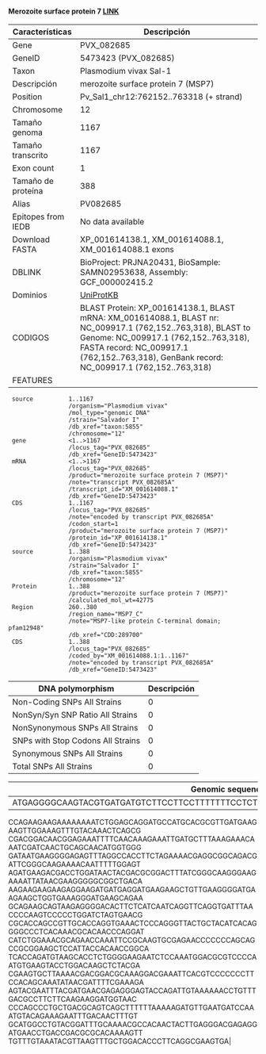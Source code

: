 #### Merozoite surface protein 7 [LINK]() 

| **Características** | **Descripción** |
| ------ | ----------- |
| Gene|	PVX_082685 |
|GeneID|5473423 (PVX_082685) 	|
| Taxon |Plasmodium vivax Sal-1  |
| Descripción |  merozoite surface protein 7 (MSP7) |
| Position | Pv_Sal1_chr12:762152..763318 (+ strand)|
| Chromosome  | 12 |
| Tamaño genoma|  1167 |
| Tamaño transcrito | 1167  |
| Exon count |1  |
| Tamaño de proteína |388|
| Alias| PV082685 |
| Epitopes from IEDB | No data available |
| Download FASTA | 	XP_001614138.1, XM_001614088.1, XM_001614088.1 exons|
|DBLINK|   BioProject: PRJNA20431, BioSample: SAMN02953638, Assembly: GCF_000002415.2 |
|Dominios| [UniProtKB]() |
|CODIGOS|BLAST Protein: 	XP_001614138.1, BLAST mRNA: 	XM_001614088.1, BLAST nr: 	NC_009917.1 (762,152..763,318), BLAST to Genome: 	NC_009917.1 (762,152..763,318), FASTA record: 	NC_009917.1 (762,152..763,318), GenBank record: 	NC_009917.1 (762,152..763,318)|
|FEATURES|
     source          1..1167
                     /organism="Plasmodium vivax"
                     /mol_type="genomic DNA"
                     /strain="Salvador I"
                     /db_xref="taxon:5855"
                     /chromosome="12"
     gene            <1..>1167
                     /locus_tag="PVX_082685"
                     /db_xref="GeneID:5473423"
     mRNA            <1..>1167
                     /locus_tag="PVX_082685"
                     /product="merozoite surface protein 7 (MSP7)"
                     /note="transcript PVX_082685A"
                     /transcript_id="XM_001614088.1"
                     /db_xref="GeneID:5473423"
     CDS             1..1167
                     /locus_tag="PVX_082685"
                     /note="encoded by transcript PVX_082685A"
                     /codon_start=1
                     /product="merozoite surface protein 7 (MSP7)"
                     /protein_id="XP_001614138.1"
                     /db_xref="GeneID:5473423"      
     source          1..388
                     /organism="Plasmodium vivax"
                     /strain="Salvador I"
                     /db_xref="taxon:5855"
                     /chromosome="12"
     Protein         1..388
                     /product="merozoite surface protein 7 (MSP7)"
                     /calculated_mol_wt=42775
     Region          260..380
                     /region_name="MSP7_C"
                     /note="MSP7-like protein C-terminal domain; pfam12948"
                     /db_xref="CDD:289700"
     CDS             1..388
                     /locus_tag="PVX_082685"
                     /coded_by="XM_001614088.1:1..1167"
                     /note="encoded by transcript PVX_082685A"
                     /db_xref="GeneID:5473423"    
   


| DNA polymorphism  | Descripción |
| ------ | ----------- |
| Non-Coding SNPs All Strains | 0 |
| NonSyn/Syn SNP Ratio All Strains  |0  |
| NonSynonymous SNPs All Strains  |0  |
| SNPs with Stop Codons All Strains  |  0|
| Synonymous SNPs All Strains  | 0 |
| Total SNPs All Strains |0 |


| Genomic sequence|
| ------ |
| ATGAGGGGCAAGTACGTGATGATGTCTTCCTTCCTTTTTTTCCTCTCGCTGCATACGGTGCCGTGTGAAAAGCTGGGCAT
CCAGAAGAAGAAAAAAAATCTGGAGCAGGATGCCATGCACGCGTTGATGAAGAAGTTGGAAAGTTTGTACAAACTCAGCG
CGACGGACAACGGAGAAATTTTCAACAAAGAAATTGATGCTTTAAAGAAACAAATCGATCAACTGCAGCAACATGGTGGG
GATAATGAAGGGGAGAGTTTAGGCCACCTTCTAGAAAACGAGGCGGCAGACGATTCGGGCAAGAAAACAATTTTTGGAGT
AGATGAAGACGACCTGGATAACTACGACGCGGACTTTATCGGGCAAGGGAAGAAAATTATAACGAAGGGGGCGGCTGACA
AAGAAGAAGAAGAGGAAGATGATGAGGATGAAGAAGCTGTTGAAGGGGATGAAGAAGCTGGTGAAAGGGATGAAGCAGAA
GCAGAAGCAGTAAGAGGGGACACTTCTCATCAATCAGGTTCAGGTGATTTAACCCCAAGTCCCCCTGGATCTAGTGAACG
CGCACCAGCCGTTGCACCAGGTGAAACTCCCAGGGTTACTGCTACATCACAGGGGCCCTCACAAACGCACAACCCAGGAT
CATCTGGAAACGCAGAACCAAATTCCGCAAGTGCGAGAACCCCCCCAGCAGCCGCGGAAGCTCCATTACCACAACCGGCA
TCACCAGATGTAAGCACCTCTGGGGAAGAATCTCCAAATGGACGCGTCCCCAATGTGAAGTACCTGGACAAGCTCTACGA
CGAAGTGCTTAAAACGACGGACGCAAAGGACGAAATTCACGTCCCCCCCTTCCACAGCAAATATAACGATTTTCGAAAGA
AGTACGAATTTACGATGAACGAGAGGGAGTACCAGATTGTAAAAAACCTGTTTGACGCCTTCTTCAAGAAGGATGGTAAC
CCCAGCCCTGCTGACGCAGTCAGCTTTTTTAAAAAGATGTTGAATGATCCAAATGTACAGAAAGAATTTGACAACTTTGT
GCATGGCCTGTACGGATTTGCAAAACGCCACAACTACTTGAGGGACGAGAGGATGAACCTGACCGACGCGCACAAAAGTT
TGTTTGTAAATACGTTAAGTTTGCTGGACACCCTTCAGGCGAAGTGA|
